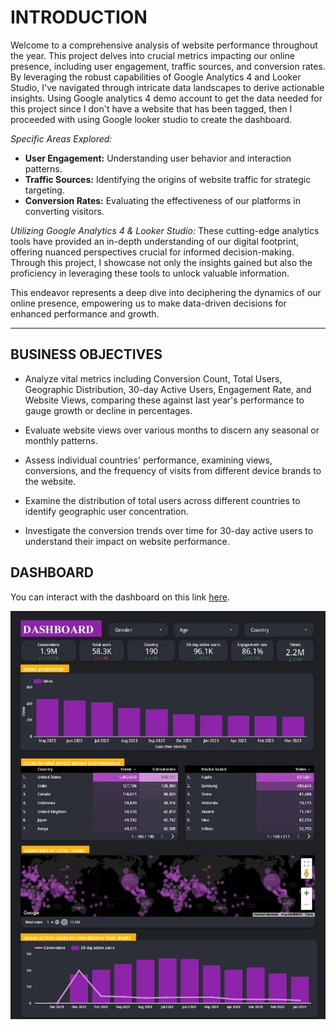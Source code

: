 # INTRODUCTION

Welcome to a comprehensive analysis of website performance throughout the year. This project delves into crucial metrics impacting our online presence, including user engagement, traffic sources, and conversion rates. By leveraging the robust capabilities of Google Analytics 4 and Looker Studio, I've navigated through intricate data landscapes to derive actionable insights. Using Google analytics 4 demo account to get the data needed for this project since I don't have a website that has been tagged, then I proceeded with using Google looker studio to create the dashboard. 

*Specific Areas Explored:*
- **User Engagement:** Understanding user behavior and interaction patterns.
- **Traffic Sources:** Identifying the origins of website traffic for strategic targeting.
- **Conversion Rates:** Evaluating the effectiveness of our platforms in converting visitors.

*Utilizing Google Analytics 4 & Looker Studio:*
These cutting-edge analytics tools have provided an in-depth understanding of our digital footprint, offering nuanced perspectives crucial for informed decision-making. Through this project, I showcase not only the insights gained but also the proficiency in leveraging these tools to unlock valuable information.

This endeavor represents a deep dive into deciphering the dynamics of our online presence, empowering us to make data-driven decisions for enhanced performance and growth.

---


## BUSINESS OBJECTIVES 

- Analyze vital metrics including Conversion Count, Total Users, Geographic Distribution, 30-day Active Users, Engagement Rate, and Website Views, comparing these against last year's performance to gauge growth or decline in percentages.

- Evaluate website views over various months to discern any seasonal or monthly patterns.

- Assess individual countries' performance, examining views, conversions, and the frequency of visits from different device brands to the website.

- Examine the distribution of total users across different countries to identify geographic user concentration.

- Investigate the conversion trends over time for 30-day active users to understand their impact on website performance.


## DASHBOARD

You can interact with the dashboard on this link [here](https://lookerstudio.google.com/s/lekc9aCaCZw). 

![](https://github.com/festusaigbogun/Analyzing_Website_Performance/blob/main/Image/Screenshot_20231201_160917_cn.wps.moffice_eng~2.jpg) 
